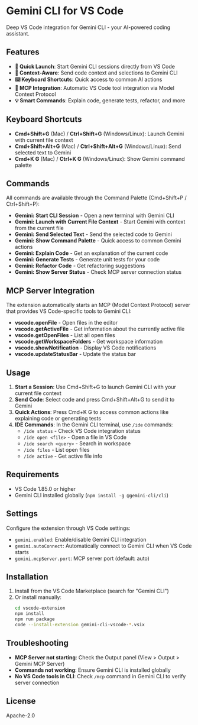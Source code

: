 # Gemini CLI for VS Code

Deep VS Code integration for Gemini CLI - your AI-powered coding assistant.

## Features

- **🚀 Quick Launch**: Start Gemini CLI sessions directly from VS Code
- **📝 Context-Aware**: Send code context and selections to Gemini CLI
- **⌨️ Keyboard Shortcuts**: Quick access to common AI actions
- **🔧 MCP Integration**: Automatic VS Code tool integration via Model Context Protocol
- **💡 Smart Commands**: Explain code, generate tests, refactor, and more

## Keyboard Shortcuts

- **Cmd+Shift+G** (Mac) / **Ctrl+Shift+G** (Windows/Linux): Launch Gemini with current file context
- **Cmd+Shift+Alt+G** (Mac) / **Ctrl+Shift+Alt+G** (Windows/Linux): Send selected text to Gemini
- **Cmd+K G** (Mac) / **Ctrl+K G** (Windows/Linux): Show Gemini command palette

## Commands

All commands are available through the Command Palette (Cmd+Shift+P / Ctrl+Shift+P):

- **Gemini: Start CLI Session** - Open a new terminal with Gemini CLI
- **Gemini: Launch with Current File Context** - Start Gemini with context from the current file
- **Gemini: Send Selected Text** - Send the selected code to Gemini
- **Gemini: Show Command Palette** - Quick access to common Gemini actions
- **Gemini: Explain Code** - Get an explanation of the current code
- **Gemini: Generate Tests** - Generate unit tests for your code
- **Gemini: Refactor Code** - Get refactoring suggestions
- **Gemini: Show Server Status** - Check MCP server connection status

## MCP Server Integration

The extension automatically starts an MCP (Model Context Protocol) server that provides VS Code-specific tools to Gemini CLI:

- **vscode.openFile** - Open files in the editor
- **vscode.getActiveFile** - Get information about the currently active file
- **vscode.getOpenFiles** - List all open files
- **vscode.getWorkspaceFolders** - Get workspace information
- **vscode.showNotification** - Display VS Code notifications
- **vscode.updateStatusBar** - Update the status bar

## Usage

1. **Start a Session**: Use Cmd+Shift+G to launch Gemini CLI with your current file context
2. **Send Code**: Select code and press Cmd+Shift+Alt+G to send it to Gemini
3. **Quick Actions**: Press Cmd+K G to access common actions like explaining code or generating tests
4. **IDE Commands**: In the Gemini CLI terminal, use `/ide` commands:
   - `/ide status` - Check VS Code integration status
   - `/ide open <file>` - Open a file in VS Code
   - `/ide search <query>` - Search in workspace
   - `/ide files` - List open files
   - `/ide active` - Get active file info

## Requirements

- VS Code 1.85.0 or higher
- Gemini CLI installed globally (`npm install -g @gemini-cli/cli`)

## Settings

Configure the extension through VS Code settings:

- `gemini.enabled`: Enable/disable Gemini CLI integration
- `gemini.autoConnect`: Automatically connect to Gemini CLI when VS Code starts
- `gemini.mcpServer.port`: MCP server port (default: auto)

## Installation

1. Install from the VS Code Marketplace (search for "Gemini CLI")
2. Or install manually:
   ```bash
   cd vscode-extension
   npm install
   npm run package
   code --install-extension gemini-cli-vscode-*.vsix
   ```

## Troubleshooting

- **MCP Server not starting**: Check the Output panel (View > Output > Gemini MCP Server)
- **Commands not working**: Ensure Gemini CLI is installed globally
- **No VS Code tools in CLI**: Check `/mcp` command in Gemini CLI to verify server connection

## License

Apache-2.0